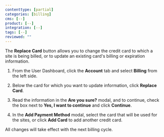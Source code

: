 ```yaml
---
contenttype: [partial]
categories: [billing]
cms: [--]
product: [--]
integration: [--]
tags: [--]
reviewed: ""
---
```


The **Replace Card** button allows you to change the credit card to which a site is being billed, or to update an existing card's billing or expiration information.

1. From the User Dashboard, click the **<Icon icon="gear" /> Account** tab and select **Billing** from the left side.

1. Below the card for which you want to update information, click **Replace Card**.

1. Read the information in the **Are you sure?** modal, and to continue, check the box next to **Yes, I want to continue** and click **Continue**.

1. In the **Add Payment Method** modal, select the card that will be used for the sites, or click **Add Card** to add another credit card.

All changes will take effect with the next billing cycle.
